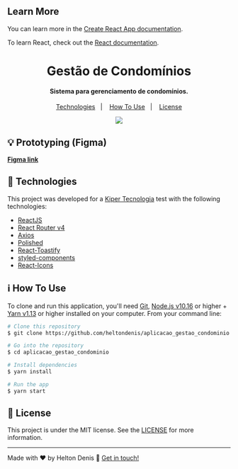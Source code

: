 
## Learn More
You can learn more in the [Create React App documentation](https://facebook.github.io/create-react-app/docs/getting-started).

To learn React, check out the [React documentation](https://reactjs.org/).

<h1 align="center">
    Gestão de Condomínios
</h1>

<h4 align="center">
  Sistema para gerenciamento de condomínios.
</h4>

<p align="center">
  <a href="#rocket-technologies">Technologies</a>&nbsp;&nbsp;&nbsp;|&nbsp;&nbsp;&nbsp;
  <a href="#information_source-how-to-use">How To Use</a>&nbsp;&nbsp;&nbsp;|&nbsp;&nbsp;&nbsp;
  <a href="#memo-license">License</a>
</p>

<div align="center">
<img src="https://media.giphy.com/media/h7WoSIWDD2wcLxDXfh/giphy.gif" />
</div>


## :bulb: Prototyping (Figma)
<a href="https://www.figma.com/file/7eatKeJ65t180zxoBjwmvn/Gest%C3%A3o-de-condom%C3%ADnio?node-id=0%3A1"><b>Figma link</b></a> 

## :rocket: Technologies
This project was developed for a [Kiper Tecnologia](https://kiper.com.br/) test with the following technologies:

-  [ReactJS](https://reactjs.org/)
-  [React Router v4](https://github.com/ReactTraining/react-router)
-  [Axios](https://github.com/axios/axios)
-  [Polished](https://polished.js.org/)
-  [React-Toastify](https://fkhadra.github.io/react-toastify/)
-  [styled-components](https://www.styled-components.com/)
-  [React-Icons](https://react-icons.netlify.com/)

## :information_source: How To Use

To clone and run this application, you'll need [Git](https://git-scm.com), [Node.js v10.16][nodejs] or higher + [Yarn v1.13][yarn] or higher installed on your computer. From your command line:

```bash
# Clone this repository
$ git clone https://github.com/heltondenis/aplicacao_gestao_condominio.git

# Go into the repository
$ cd aplicacao_gestao_condominio

# Install dependencies
$ yarn install

# Run the app
$ yarn start
```

## :memo: License
This project is under the MIT license. See the [LICENSE](https://github.com/lukemorales/react-rocketshoes/blob/master/LICENSE) for more information.

---

Made with ♥ by Helton Denis :wave: [Get in touch!](https://www.linkedin.com/in/helton-denis-souza-78841093/)

[nodejs]: https://nodejs.org/
[yarn]: https://yarnpkg.com/
[vc]: https://code.visualstudio.com/
[vceditconfig]: https://marketplace.visualstudio.com/items?itemName=EditorConfig.EditorConfig
[vceslint]: https://marketplace.visualstudio.com/items?itemName=dbaeumer.vscode-eslint